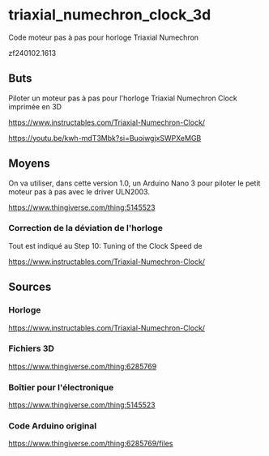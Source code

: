 # triaxial_numechron_clock_3d
Code moteur pas à pas pour horloge Triaxial Numechron

zf240102.1613


## Buts
Piloter un moteur pas à pas pour l'horloge Triaxial Numechron Clock imprimée en 3D

https://www.instructables.com/Triaxial-Numechron-Clock/

https://youtu.be/kwh-mdT3Mbk?si=BuoiwgjxSWPXeMGB


## Moyens
On va utiliser, dans cette version 1.0, un Arduino Nano 3 pour piloter le petit moteur pas à pas avec le driver ULN2003.

https://www.thingiverse.com/thing:5145523


### Correction de la déviation de l'horloge
Tout est indiqué au Step 10: Tuning of the Clock Speed de

https://www.instructables.com/Triaxial-Numechron-Clock/


## Sources
### Horloge
https://www.instructables.com/Triaxial-Numechron-Clock/

### Fichiers 3D
https://www.thingiverse.com/thing:6285769

### Boîtier pour l'électronique
https://www.thingiverse.com/thing:5145523

### Code Arduino original
https://www.thingiverse.com/thing:6285769/files




